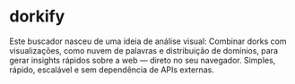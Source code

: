 # dorkify
Este buscador nasceu de uma ideia de análise visual: Combinar dorks com visualizações, como nuvem de palavras e distribuição de domínios, para gerar insights rápidos sobre a web — direto no seu navegador. Simples, rápido, escalável e sem dependência de APIs externas.

